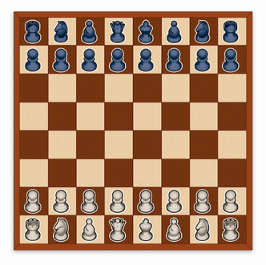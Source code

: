 ![enter image description here](https://github.com/lancelot-c/chess-ai/blob/master/start.png?raw=true)
